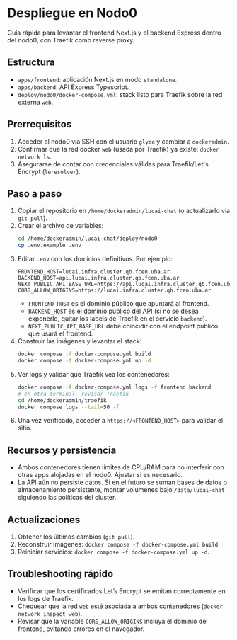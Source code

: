 # Despliegue en Nodo0

Guía rápida para levantar el frontend Next.js y el backend Express dentro del nodo0, con Traefik como reverse proxy.

## Estructura
- `apps/frontend`: aplicación Next.js en modo `standalone`.
- `apps/backend`: API Express Typescript.
- `deploy/nodo0/docker-compose.yml`: stack listo para Traefik sobre la red externa `web`.

## Prerrequisitos
1. Acceder al nodo0 vía SSH con el usuario `glyco` y cambiar a `dockeradmin`.
2. Confirmar que la red docker `web` (usada por Traefik) ya existe: `docker network ls`.
3. Asegurarse de contar con credenciales válidas para Traefik/Let's Encrypt (`leresolver`).

## Paso a paso
1. Copiar el repositorio en `/home/dockeradmin/lucai-chat` (o actualizarlo vía `git pull`).
2. Crear el archivo de variables:
   ```bash
   cd /home/dockeradmin/lucai-chat/deploy/nodo0
   cp .env.example .env
   ```
3. Editar `.env` con los dominios definitivos. Por ejemplo:
   ```env
   FRONTEND_HOST=lucai.infra.cluster.qb.fcen.uba.ar
   BACKEND_HOST=api.lucai.infra.cluster.qb.fcen.uba.ar
   NEXT_PUBLIC_API_BASE_URL=https://api.lucai.infra.cluster.qb.fcen.uba.ar
   CORS_ALLOW_ORIGINS=https://lucai.infra.cluster.qb.fcen.uba.ar
   ```
   - `FRONTEND_HOST` es el dominio público que apuntará al frontend.
   - `BACKEND_HOST` es el dominio público del API (si no se desea exponerlo, quitar los labels de Traefik en el servicio `backend`).
   - `NEXT_PUBLIC_API_BASE_URL` debe coincidir con el endpoint público que usará el frontend.
4. Construir las imágenes y levantar el stack:
   ```bash
   docker compose -f docker-compose.yml build
   docker compose -f docker-compose.yml up -d
   ```
5. Ver logs y validar que Traefik vea los contenedores:
   ```bash
   docker compose -f docker-compose.yml logs -f frontend backend
   # en otra terminal, revisar Traefik
   cd /home/dockeradmin/traefik
   docker compose logs --tail=50 -f
   ```
6. Una vez verificado, acceder a `https://<FRONTEND_HOST>` para validar el sitio.

## Recursos y persistencia
- Ambos contenedores tienen límites de CPU/RAM para no interferir con otras apps alojadas en el nodo0. Ajustar si es necesario.
- La API aún no persiste datos. Si en el futuro se suman bases de datos o almacenamiento persistente, montar volúmenes bajo `/data/lucai-chat` siguiendo las políticas del cluster.

## Actualizaciones
1. Obtener los últimos cambios (`git pull`).
2. Reconstruir imágenes: `docker compose -f docker-compose.yml build`.
3. Reiniciar servicios: `docker compose -f docker-compose.yml up -d`.

## Troubleshooting rápido
- Verificar que los certificados Let’s Encrypt se emitan correctamente en los logs de Traefik.
- Chequear que la red `web` esté asociada a ambos contenedores (`docker network inspect web`).
- Revisar que la variable `CORS_ALLOW_ORIGINS` incluya el dominio del frontend, evitando errores en el navegador.
